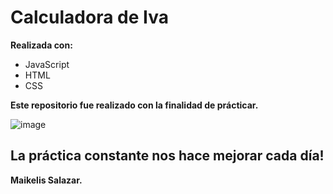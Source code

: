 

# Calculadora de Iva

**Realizada con:**

* JavaScript
* HTML
* CSS

**Este repositorio fue realizado con la finalidad de prácticar.**


![image](https://github.com/MaikelisSalazarH/calculadoraiva/assets/109684664/ff0dbaff-a59b-47a8-bc37-308dc7f93960)


## La práctica constante nos hace mejorar cada día! 

**Maikelis Salazar.** 
